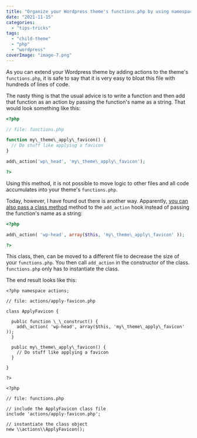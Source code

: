 ```yaml
---
title: "Organize your Wordpress theme's functions.php by using namespaces and classes"
date: "2021-11-15"
categories: 
  - "tips-tricks"
tags: 
  - "child-theme"
  - "php"
  - "wordpress"
coverImage: "image-7.png"
---
```


As you can extend your Wordpress theme by adding actions to the theme's `functions.php`, it is safe to say that it is very easy to bloat this file with hundreds of lines of code.

The nasty thing is that the usual advice is to write a function and then add that function as an action by passing the function's name as a string. That would look something like this:

```php
<?php

// file: functions.php

function my\_theme\_apply\_favicon() {
  // Do stuff like applying a favicon
}

add\_action('wp\_head', 'my\_theme\_apply\_favicon');

?>
```

Using this method, it is not possible to move logic to other files and all code accumulates into your theme's `functions.php`.

Today, however, I have found out there is another way. Apparently, [you can also pass a class method](https://developer.wordpress.org/reference/functions/add_action/#comment-355) method to the `add_action` hook instead of passing the function's name as a string:

```php
<?php

add\_action( 'wp-head', array($this, 'my\_theme\_apply\_favicon' ));

?>
```

This class, then, can be moved to a different file to decrease the size of your `functions.php`. You then call `add_action` in the constructor of the class. `functions.php` only has to instantiate the class.

The end result looks like this:

```generic
<?php namespace actions;

// file: actions/apply-favicon.php

class ApplyFavicon {

  public function \_\_construct() {
    add\_action( 'wp-head', array($this, 'my\_theme\_apply\_favicon' ));
  }

  public my\_theme\_apply\_favicon() {
    // Do stuff like applying a favicon
  }

}

?>

<?php

// file: functions.php

// include the ApplyFavicon class file
include 'actions/apply-favicon.php';

// instantiate the class object
new \\actions\\ApplyFavicon();
```
